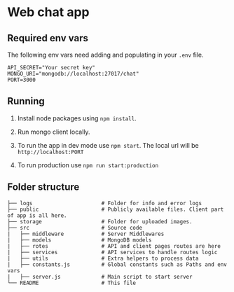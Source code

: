 # Web chat app

## Required env vars

The following env vars need adding and populating in your `.env` file.
```dotenv
API_SECRET="Your secret key"
MONGO_URI="mongodb://localhost:27017/chat"
PORT=3000
```
## Running

1. Install node packages using `npm install`.

2. Run mongo client locally.

3. To run the app in dev mode use `npm start`. The local url will be `http://localhost:PORT`

4. To run production use `npm run start:production`

## Folder structure

```
├── logs                      # Folder for info and error logs
├── public                    # Publicly available files. Client part of app is all here.
├── storage                   # Folder for uploaded images.
├── src                       # Source code
|   ├── middleware            # Server Middlewares
|   ├── models                # MongoDB models
|   ├── rotes                 # API and client pages routes are here
|   ├── services              # API services to handle routes logic
|   ├── utils                 # Extra helpers to process data
|   ├── constants.js          # Global constants such as Paths and env vars
|   ├── server.js             # Main script to start server
└── README                    # This file
```
